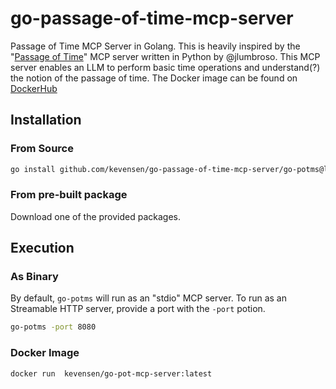 # go-passage-of-time-mcp-server
Passage of Time MCP Server in Golang.  This is heavily inspired by the "[Passage of Time](https://github.com/jlumbroso/passage-of-time-mcp/blob/main/README.md)" MCP server written in Python by @jlumbroso.  This MCP server enables an LLM to perform basic time operations and understand(?) the notion of the passage of time.  The Docker image can be found on [DockerHub](https://hub.docker.com/repository/docker/kevensen/go-pot-mcp-server/general)

## Installation
### From Source
```bash
go install github.com/kevensen/go-passage-of-time-mcp-server/go-potms@latest
```

### From pre-built package
Download one of the provided packages.

## Execution
### As Binary
By default, `go-potms` will run as an "stdio" MCP server.  To run as an Streamable HTTP server, provide a port with the `-port` potion.
```bash
go-potms -port 8080
```
### Docker Image
```
docker run  kevensen/go-pot-mcp-server:latest
```